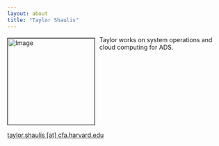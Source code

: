```yaml
---
layout: about
title: "Taylor Shaulis"
---
```


<img src="{{ site.baseurl }}/about/team/img/tshaulis.jpeg" height="200" width="200" alt="Image" style="float: left; margin: 4px 10px 0px 0px; border: 1px solid #000000;">

Taylor works on system operations and cloud computing for ADS.

<br style="clear:left;"/>

[taylor.shaulis [at] cfa.harvard.edu](mailto:taylor.shaulis@cfa.harvard.edu)
